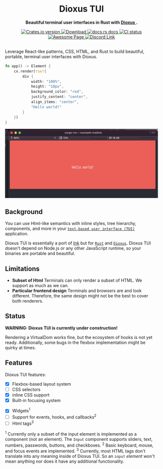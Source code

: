 <div align="center">
  <h1>Dioxus TUI</h1>
  <p>
    <strong>Beautiful terminal user interfaces in Rust with <a href="https://dioxuslabs.com/">Dioxus </a>.</strong>
  </p>
</div>

<div align="center">
  <!-- Crates version -->
  <a href="https://crates.io/crates/dioxus">
    <img src="https://img.shields.io/crates/v/dioxus.svg?style=flat-square"
    alt="Crates.io version" />
  </a>
  <!-- Downloads -->
  <a href="https://crates.io/crates/dioxus">
    <img src="https://img.shields.io/crates/d/dioxus.svg?style=flat-square"
      alt="Download" />
  </a>
  <!-- docs -->
  <a href="https://docs.rs/dioxus">
    <img src="https://img.shields.io/badge/docs-latest-blue.svg?style=flat-square"
      alt="docs.rs docs" />
  </a>
  <!-- CI -->
  <a href="https://github.com/jkelleyrtp/dioxus/actions">
    <img src="https://github.com/dioxuslabs/dioxus/actions/workflows/main.yml/badge.svg"
      alt="CI status" />
  </a>

  <!--Awesome -->
  <a href="https://github.com/dioxuslabs/awesome-dioxus">
    <img src="https://cdn.rawgit.com/sindresorhus/awesome/d7305f38d29fed78fa85652e3a63e154dd8e8829/media/badge.svg" alt="Awesome Page" />
  </a>
  <!-- Discord -->
  <a href="https://discord.gg/XgGxMSkvUM">
    <img src="https://img.shields.io/discord/899851952891002890.svg?logo=discord&style=flat-square" alt="Discord Link" />
  </a>
</div>

<br/>

Leverage React-like patterns, CSS, HTML, and Rust to build beautiful, portable, terminal user interfaces with Dioxus.

```rust
fn app() -> Element {
    cx.render(rsx!{
        div {
            width: "100%",
            height: "10px",
            background_color: "red",
            justify_content: "center",
            align_items: "center",
            "Hello world!"
        }
    })
}
```

![demo app](examples/example.png)

## Background

You can use Html-like semantics with inline styles, tree hierarchy, components, and more in your [`text-based user interface (TUI)`](https://en.wikipedia.org/wiki/Text-based_user_interface) application.

Dioxus TUI is essentially a port of [Ink](https://github.com/vadimdemedes/ink) but for [`Rust`](https://www.rust-lang.org/) and [`Dioxus`](https://dioxuslabs.com/). Dioxus TUI doesn't depend on Node.js or any other JavaScript runtime, so your binaries are portable and beautiful.

## Limitations

- **Subset of Html**
  Terminals can only render a subset of HTML. We support as much as we can.
- **Particular frontend design**
  Terminals and browsers are and look different. Therefore, the same design might not be the best to cover both renderers.

## Status

**WARNING: Dioxus TUI is currently under construction!**

Rendering a VirtualDom works fine, but the ecosystem of hooks is not yet ready. Additionally, some bugs in the flexbox implementation might be quirky at times.

## Features

Dioxus TUI features:

- [x] Flexbox-based layout system
- [ ] CSS selectors
- [x] inline CSS support
- [x] Built-in focusing system

* [x] Widgets<sup>1</sup>
* [ ] Support for events, hooks, and callbacks<sup>2</sup>
* [ ] Html tags<sup>3</sup>

<sup>1</sup> Currently only a subset of the input element is implemented as a component (not an element). The `Input` component supports sliders, text, numbers, passwords, buttons, and checkboxes.
<sup>2</sup> Basic keyboard, mouse, and focus events are implemented.
<sup>3</sup> Currently, most HTML tags don't translate into any meaning inside of Dioxus TUI. So an `input` _element_ won't mean anything nor does it have any additional functionality.
